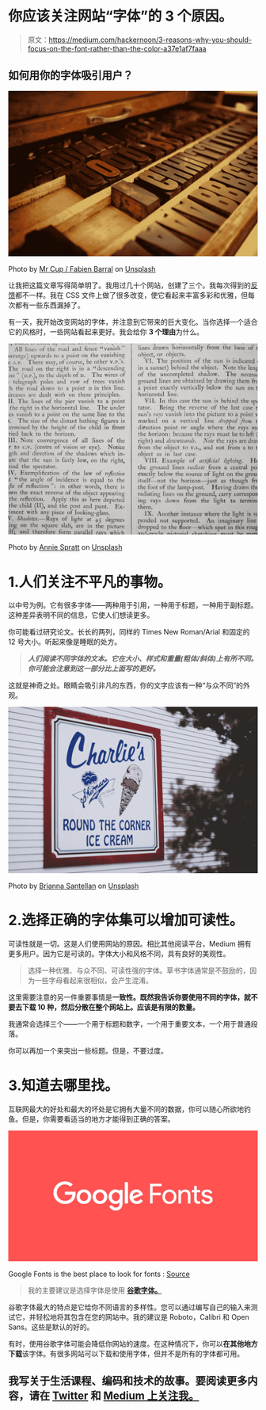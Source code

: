 # 你应该关注网站“字体”的 3 个原因。

> 原文：<https://medium.com/hackernoon/3-reasons-why-you-should-focus-on-the-font-rather-than-the-color-a37e1af7faaa>

## 如何用你的字体吸引用户？

![](img/0fabaa8238f335f6070195ff78ee043c.png)

Photo by [Mr Cup / Fabien Barral](https://unsplash.com/photos/zFz3jThypsA?utm_source=unsplash&utm_medium=referral&utm_content=creditCopyText) on [Unsplash](https://unsplash.com/search/photos/font?utm_source=unsplash&utm_medium=referral&utm_content=creditCopyText)

让我把这篇文章写得简单明了。我用过几十个网站，创建了三个。我每次得到的[反馈](https://hackernoon.com/tagged/feedback)都不一样。我在 CSS 文件上做了很多改变，使它看起来丰富多彩和优雅，但每次都有一些东西漏掉了。

有一天，我开始改变网站的字体，并注意到它带来的巨大变化。当你选择一个适合它的风格时，一些网站看起来更好。我会给你 **3 个理由**为什么。

![](img/da34a19f649fdb6161149a3dbbf88c44.png)

Photo by [Annie Spratt](https://unsplash.com/photos/DwPLi_mvKpw?utm_source=unsplash&utm_medium=referral&utm_content=creditCopyText) on [Unsplash](https://unsplash.com/search/photos/font?utm_source=unsplash&utm_medium=referral&utm_content=creditCopyText)

# 1.人们关注不平凡的事物。

以中号为例。它有很多字体——两种用于引用，一种用于标题，一种用于副标题。这种差异表明不同的信息，它使人们想读更多。

你可能看过研究论文。长长的两列，同样的 Times New Roman/Arial 和固定的 12 号大小。听起来像是睡眠的处方。

> ***人们阅读不同字体的文本。它在大小、样式和重量(粗体/斜体)上有所不同。你可能会注意到这一部分比上面写的更好。***

这就是神奇之处。眼睛会吸引非凡的东西，你的文字应该有一种“与众不同”的外观。

![](img/0d12448f48c198a5c104ae9456f5992a.png)

Photo by [Brianna Santellan](https://unsplash.com/photos/TXlvDNMu2LI?utm_source=unsplash&utm_medium=referral&utm_content=creditCopyText) on [Unsplash](https://unsplash.com/search/photos/font?utm_source=unsplash&utm_medium=referral&utm_content=creditCopyText)

# 2.选择正确的字体集可以增加可读性。

可读性就是一切。这是人们使用网站的原因。相比其他阅读平台，Medium 拥有更多用户。因为它是可读的。字体大小和风格不同，具有良好的美观性。

> 选择一种优雅、与众不同、可读性强的字体。草书字体通常是不鼓励的，因为一些字母看起来很相似，会产生混淆。

这里需要注意的另一件重要事情是**一致性。既然我告诉你要使用不同的字体，就不要去下载 10 种，然后分散在整个网站上。应该是有限的数量。**

我通常会选择三个——一个用于标题和数字，一个用于重要文本，一个用于普通段落。

你可以再加一个来突出一些标题。但是，不要过度。

# 3.知道去哪里找。

互联网最大的好处和最大的坏处是它拥有大量不同的数据，你可以随心所欲地钓鱼。但是，你需要看适当的地方才能得到正确的答案。

![](img/02bf18d4bd91b0ddd753a75d22ec8b55.png)

Google Fonts is the best place to look for fonts : [Source](https://fonts.google.com/)

> 我的主要建议是选择字体是使用 [**谷歌字体。**](https://fonts.google.com/)

谷歌字体最大的特点是它给你不同语言的多样性。您可以通过编写自己的输入来测试它，并轻松地将其包含在您的网站中。我的建议是 Roboto，Calibri 和 Open Sans。这些是默认的好的。

有时，使用谷歌字体可能会降低你网站的速度。在这种情况下，你可以**在其他地方下载**该字体。有很多网站可以下载和使用字体，但并不是所有的字体都可用。

## 我写关于生活课程、编码和技术的故事。要阅读更多内容，请在 [Twitter](https://twitter.com/snandhini98) 和 [Medium 上关注我。](/@nandhus05)